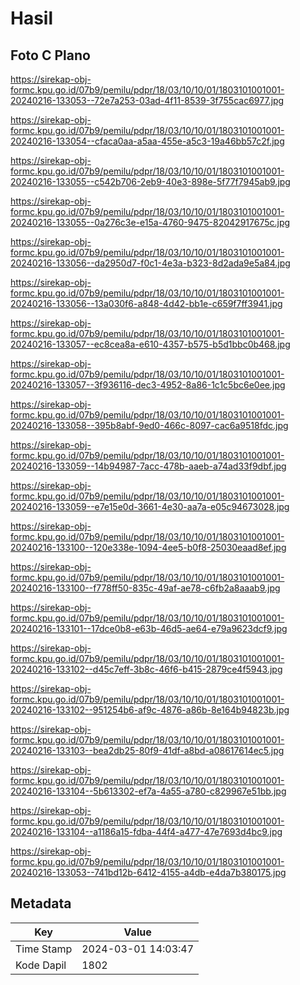 # Hasil

## Foto C Plano

https://sirekap-obj-formc.kpu.go.id/07b9/pemilu/pdpr/18/03/10/10/01/1803101001001-20240216-133053--72e7a253-03ad-4f11-8539-3f755cac6977.jpg

https://sirekap-obj-formc.kpu.go.id/07b9/pemilu/pdpr/18/03/10/10/01/1803101001001-20240216-133054--cfaca0aa-a5aa-455e-a5c3-19a46bb57c2f.jpg

https://sirekap-obj-formc.kpu.go.id/07b9/pemilu/pdpr/18/03/10/10/01/1803101001001-20240216-133055--c542b706-2eb9-40e3-898e-5f77f7945ab9.jpg

https://sirekap-obj-formc.kpu.go.id/07b9/pemilu/pdpr/18/03/10/10/01/1803101001001-20240216-133055--0a276c3e-e15a-4760-9475-82042917675c.jpg

https://sirekap-obj-formc.kpu.go.id/07b9/pemilu/pdpr/18/03/10/10/01/1803101001001-20240216-133056--da2950d7-f0c1-4e3a-b323-8d2ada9e5a84.jpg

https://sirekap-obj-formc.kpu.go.id/07b9/pemilu/pdpr/18/03/10/10/01/1803101001001-20240216-133056--13a030f6-a848-4d42-bb1e-c659f7ff3941.jpg

https://sirekap-obj-formc.kpu.go.id/07b9/pemilu/pdpr/18/03/10/10/01/1803101001001-20240216-133057--ec8cea8a-e610-4357-b575-b5d1bbc0b468.jpg

https://sirekap-obj-formc.kpu.go.id/07b9/pemilu/pdpr/18/03/10/10/01/1803101001001-20240216-133057--3f936116-dec3-4952-8a86-1c1c5bc6e0ee.jpg

https://sirekap-obj-formc.kpu.go.id/07b9/pemilu/pdpr/18/03/10/10/01/1803101001001-20240216-133058--395b8abf-9ed0-466c-8097-cac6a9518fdc.jpg

https://sirekap-obj-formc.kpu.go.id/07b9/pemilu/pdpr/18/03/10/10/01/1803101001001-20240216-133059--14b94987-7acc-478b-aaeb-a74ad33f9dbf.jpg

https://sirekap-obj-formc.kpu.go.id/07b9/pemilu/pdpr/18/03/10/10/01/1803101001001-20240216-133059--e7e15e0d-3661-4e30-aa7a-e05c94673028.jpg

https://sirekap-obj-formc.kpu.go.id/07b9/pemilu/pdpr/18/03/10/10/01/1803101001001-20240216-133100--120e338e-1094-4ee5-b0f8-25030eaad8ef.jpg

https://sirekap-obj-formc.kpu.go.id/07b9/pemilu/pdpr/18/03/10/10/01/1803101001001-20240216-133100--f778ff50-835c-49af-ae78-c6fb2a8aaab9.jpg

https://sirekap-obj-formc.kpu.go.id/07b9/pemilu/pdpr/18/03/10/10/01/1803101001001-20240216-133101--17dce0b8-e63b-46d5-ae64-e79a9623dcf9.jpg

https://sirekap-obj-formc.kpu.go.id/07b9/pemilu/pdpr/18/03/10/10/01/1803101001001-20240216-133102--d45c7eff-3b8c-46f6-b415-2879ce4f5943.jpg

https://sirekap-obj-formc.kpu.go.id/07b9/pemilu/pdpr/18/03/10/10/01/1803101001001-20240216-133102--951254b6-af9c-4876-a86b-8e164b94823b.jpg

https://sirekap-obj-formc.kpu.go.id/07b9/pemilu/pdpr/18/03/10/10/01/1803101001001-20240216-133103--bea2db25-80f9-41df-a8bd-a08617614ec5.jpg

https://sirekap-obj-formc.kpu.go.id/07b9/pemilu/pdpr/18/03/10/10/01/1803101001001-20240216-133104--5b613302-ef7a-4a55-a780-c829967e51bb.jpg

https://sirekap-obj-formc.kpu.go.id/07b9/pemilu/pdpr/18/03/10/10/01/1803101001001-20240216-133104--a1186a15-fdba-44f4-a477-47e7693d4bc9.jpg

https://sirekap-obj-formc.kpu.go.id/07b9/pemilu/pdpr/18/03/10/10/01/1803101001001-20240216-133053--741bd12b-6412-4155-a4db-e4da7b380175.jpg


## Metadata

| Key        | Value               |
| ---------- | ------------------- |
| Time Stamp | 2024-03-01 14:03:47 |
| Kode Dapil | 1802                |



